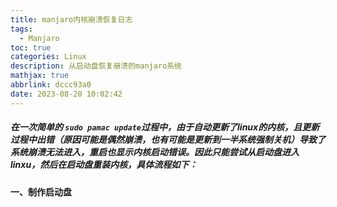 ```yaml
---
title: manjaro内核崩溃恢复日志
tags:
  - Manjaro
toc: true
categories: Linux
description: 从启动盘恢复崩溃的manjaro系统
mathjax: true
abbrlink: dccc93a0
date: 2023-08-20 10:02:42
---
```


##### 在一次简单的 `sudo pamac update`过程中，由于自动更新了linux的内核，且更新过程中出错（原因可能是偶然崩溃，也有可能是更新到一半系统强制关机）导致了系统崩溃无法进入，重启也显示内核启动错误。因此只能尝试从启动盘进入linxu，然后在启动盘重装内核，具体流程如下：

#### 一、制作启动盘



